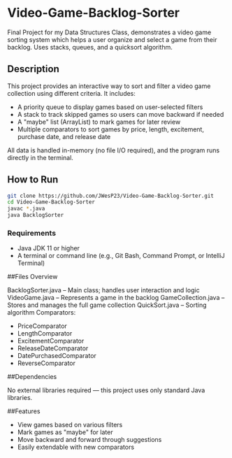 # Video-Game-Backlog-Sorter
Final Project for my Data Structures Class, demonstrates a video game sorting system which helps a user organize and select a game from their backlog. Uses stacks, queues, and a quicksort algorithm.

## Description

This project provides an interactive way to sort and filter a video game collection using different criteria. It includes:

- A priority queue to display games based on user-selected filters
- A stack to track skipped games so users can move backward if needed
- A "maybe" list (ArrayList) to mark games for later review
- Multiple comparators to sort games by price, length, excitement, purchase date, and release date

All data is handled in-memory (no file I/O required), and the program runs directly in the terminal.

## How to Run
```bash
git clone https://github.com/JWesP23/Video-Game-Backlog-Sorter.git
cd Video-Game-Backlog-Sorter
javac *.java
java BacklogSorter
```

### Requirements

- Java JDK 11 or higher
- A terminal or command line (e.g., Git Bash, Command Prompt, or IntelliJ Terminal)

##Files Overview

BacklogSorter.java – Main class; handles user interaction and logic
VideoGame.java – Represents a game in the backlog
GameCollection.java – Stores and manages the full game collection
QuickSort.java – Sorting algorithm
Comparators:
  - PriceComparator
  - LengthComparator
  - ExcitementComparator
  - ReleaseDateComparator
  - DatePurchasedComparator
  - ReverseComparator

##Dependencies

No external libraries required — this project uses only standard Java libraries.

##Features

  - View games based on various filters
  - Mark games as "maybe" for later
  - Move backward and forward through suggestions
  - Easily extendable with new comparators
